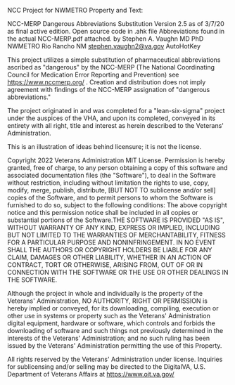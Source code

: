 NCC Project for NWMETRO
Property and Text:

NCC-MERP Dangerous Abbreviations Substitution
Version 2.5 as of 3/7/20 as final active edition.
Open source code in .ahk file
Abbreviations found in the actual NCC-MERP.pdf attached.
by Stephen A. Vaughn MD PhD NWMETRO Rio Rancho NM stephen.vaughn2@va.gov
AutoHotKey

This project utilizes a simple substitution of pharmaceutical abbreviations ascribed as "dangerous" by the NCC-MERP (The National Coordinating Council for Medication Error Reporting and Prevention) see https://www.nccmerp.org/ .  Creation and distribution does not imply agreement with findings of the NCC-MERP assignation of "dangerous abbreviations."

The project originated in and was completed for a "lean-six-sigma" project under the auspices of the VHA, and upon its completed, conveyed in its entirety with all right, title and interest as herein described to the Veterans' Administration.  

This is an illustration of ideas behind licensure; it is not the license.

Copyright 2022 Veterans Administration MIT License. Permission is hereby granted, free of charge, to any person obtaining a copy of this software and associated documentation files (the "Software"), to deal in the Software without restriction, including without limitation the rights to use, copy, modify, merge, publish, distribute, [BUT NOT TO sublicense and/or sell] copies of the Software, and to permit persons to whom the Software is furnished to do so, subject to the following conditions: The above copyright notice and this permission notice shall be included in all copies or substantial portions of the Software.THE SOFTWARE IS PROVIDED "AS IS", WITHOUT WARRANTY OF ANY KIND, EXPRESS OR IMPLIED, INCLUDING BUT NOT LIMITED TO THE WARRANTIES OF MERCHANTABILITY, FITNESS FOR A PARTICULAR PURPOSE AND NONINFRINGEMENT. IN NO EVENT SHALL THE AUTHORS OR COPYRIGHT HOLDERS BE LIABLE FOR ANY CLAIM, DAMAGES OR OTHER LIABILITY, WHETHER IN AN ACTION OF CONTRACT, TORT OR OTHERWISE, ARISING FROM, OUT OF OR IN CONNECTION WITH THE SOFTWARE OR THE USE OR OTHER DEALINGS IN THE SOFTWARE.

Although the project in whole and individually is the property of the Veterans' Administration, NO AUTHORITY, RIGHT OR PERMISSION is hereby implied or conveyed, for its downloading, compiling, execution or other use in systems or property such as the Veterans' Administration digital equipment, hardware or software, which controls and forbids the downloading of software and such things not previously determined in the interests of the Veterans' Administration; and no such ruling has been issued by the Veterans' Administration permitting the use of this Property.

All rights reserved by the Veterans' Administration under license.  Inquiries for sublicensing and/or selling may be directed to the DigitalVA, U.S. Department of Veterans Affairs at https://www.oit.va.gov/ 

